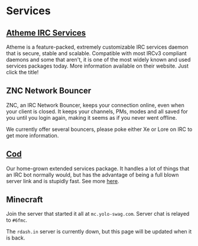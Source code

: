 # Services

## [Atheme IRC Services](http://atheme.net)

Atheme is a feature-packed, extremely customizable IRC services daemon that is 
secure, stable and scalable. Compatible with most IRCv3 compliant daemons and 
some that aren't, it is one of the most widely known and used services packages 
today. More information available on their website. Just click the title!

## ZNC Network Bouncer

ZNC, an IRC Network Bouncer, keeps your connection online, even when your 
client is closed. It keeps your channels, PMs, modes and all saved for you 
until you login again, making it seems as if you never went offline.

We currently offer several bouncers, please poke either Xe or Lore on IRC to 
get more information.

## [Cod](http://github.com/lyska/cod)

Our home-grown extended services package. It handles a lot of things that an 
IRC bot normally would, but has the advantage of being a full blown server link 
and is stupidly fast. See more [here](cod).

## Minecraft

Join the server that started it all at `mc.yolo-swag.com`. Server chat is 
relayed to `#6fmc`. 

The `rdash.in` server is currently down, but this page will be updated when it 
is back.

